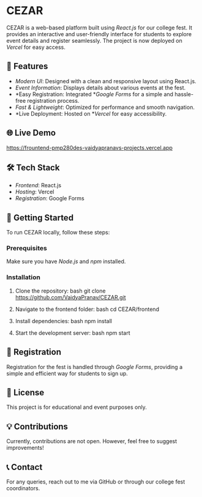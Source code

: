 # CEZAR

CEZAR is a web-based platform built using *React.js* for our college fest. It provides an interactive and user-friendly interface for students to explore event details and register seamlessly. The project is now deployed on *Vercel* for easy access.

## 🚀 Features
- *Modern UI*: Designed with a clean and responsive layout using React.js.
- *Event Information*: Displays details about various events at the fest.
- *Easy Registration: Integrated **Google Forms* for a simple and hassle-free registration process.
- *Fast & Lightweight*: Optimized for performance and smooth navigation.
- *Live Deployment: Hosted on **Vercel* for easy accessibility.

## 🌐 Live Demo
https://frountend-pmp280des-vaidyapranavs-projects.vercel.app
## 🛠️ Tech Stack
- *Frontend*: React.js
- *Hosting*: Vercel
- *Registration*: Google Forms


## 📌 Getting Started
To run CEZAR locally, follow these steps:

### Prerequisites
Make sure you have *Node.js* and *npm* installed.

### Installation
1. Clone the repository:
   bash
   git clone https://github.com/VaidyaPranav/CEZAR.git
   
2. Navigate to the frontend folder:
   bash
   cd CEZAR/frontend
   
3. Install dependencies:
   bash
   npm install
   
4. Start the development server:
   bash
   npm start
   

## 📩 Registration
Registration for the fest is handled through *Google Forms*, providing a simple and efficient way for students to sign up.

## 📜 License
This project is for educational and event purposes only.

## 💡 Contributions
Currently, contributions are not open. However, feel free to suggest improvements!

## 📞 Contact
For any queries, reach out to me via GitHub or through our college fest coordinators.

